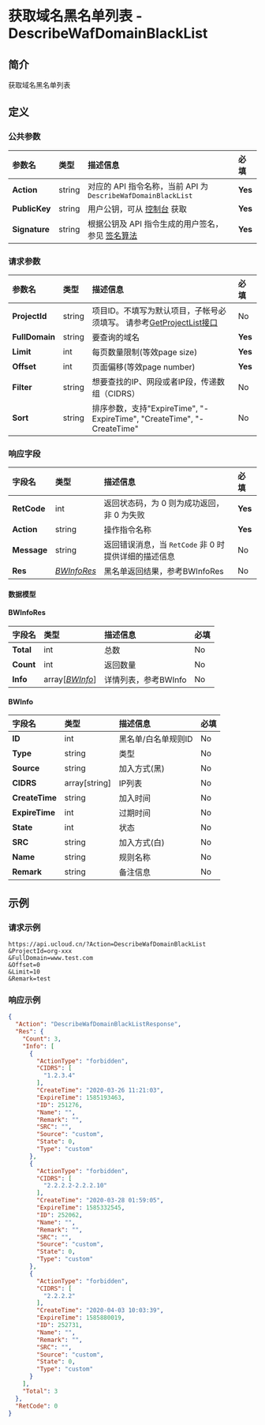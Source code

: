 # 获取域名黑名单列表 - DescribeWafDomainBlackList

## 简介

获取域名黑名单列表









## 定义

### 公共参数

| 参数名 | 类型 | 描述信息 | 必填 |
|:---|:---|:---|:---|
| **Action**     | string  | 对应的 API 指令名称，当前 API 为 `DescribeWafDomainBlackList`                        | **Yes** |
| **PublicKey**  | string  | 用户公钥，可从 [控制台](https://console.ucloud.cn/uapi/apikey) 获取                                             | **Yes** |
| **Signature**  | string  | 根据公钥及 API 指令生成的用户签名，参见 [签名算法](api/summary/signature.md)  | **Yes** |

### 请求参数

| 参数名 | 类型 | 描述信息 | 必填 |
|:---|:---|:---|:---|
| **ProjectId** | string | 项目ID。不填写为默认项目，子帐号必须填写。 请参考[GetProjectList接口](https://docs.ucloud.cn/api/summary/get_project_list) |No|
| **FullDomain** | string | 要查询的域名 |**Yes**|
| **Limit** | int | 每页数量限制(等效page size) |**Yes**|
| **Offset** | int | 页面偏移(等效page number) |**Yes**|
| **Filter** | string | 想要查找的IP、网段或者IP段，传递数组（CIDRS） |No|
| **Sort** | string | 排序参数，支持"ExpireTime", "-ExpireTime", "CreateTime", "-CreateTime" |No|

### 响应字段

| 字段名 | 类型 | 描述信息 | 必填 |
|:---|:---|:---|:---|
| **RetCode** | int | 返回状态码，为 0 则为成功返回，非 0 为失败 |**Yes**|
| **Action** | string | 操作指令名称 |**Yes**|
| **Message** | string | 返回错误消息，当 `RetCode` 非 0 时提供详细的描述信息 |No|
| **Res** | [*BWInfoRes*](#BWInfoRes) | 黑名单返回结果，参考BWInfoRes |No|

#### 数据模型


#### BWInfoRes

| 字段名 | 类型 | 描述信息 | 必填 |
|:---|:---|:---|:---|
| **Total** | int | 总数 |No|
| **Count** | int | 返回数量 |No|
| **Info** | array[[*BWInfo*](#BWInfo)] | 详情列表，参考BWInfo |No|

#### BWInfo

| 字段名 | 类型 | 描述信息 | 必填 |
|:---|:---|:---|:---|
| **ID** | int | 黑名单/白名单规则ID |No|
| **Type** | string | 类型 |No|
| **Source** | string | 加入方式(黑) |No|
| **CIDRS** | array[string] | IP列表 |No|
| **CreateTime** | string | 加入时间 |No|
| **ExpireTime** | int | 过期时间 |No|
| **State** | int | 状态 |No|
| **SRC** | string | 加入方式(白) |No|
| **Name** | string | 规则名称 |No|
| **Remark** | string | 备注信息 |No|

## 示例

### 请求示例
    
```
https://api.ucloud.cn/?Action=DescribeWafDomainBlackList
&ProjectId=org-xxx
&FullDomain=www.test.com
&Offset=0
&Limit=10
&Remark=test
```

### 响应示例
    
```json
{
  "Action": "DescribeWafDomainBlackListResponse",
  "Res": {
    "Count": 3,
    "Info": [
      {
        "ActionType": "forbidden",
        "CIDRS": [
          "1.2.3.4"
        ],
        "CreateTime": "2020-03-26 11:21:03",
        "ExpireTime": 1585193463,
        "ID": 251276,
        "Name": "",
        "Remark": "",
        "SRC": "",
        "Source": "custom",
        "State": 0,
        "Type": "custom"
      },
      {
        "ActionType": "forbidden",
        "CIDRS": [
          "2.2.2.2-2.2.2.10"
        ],
        "CreateTime": "2020-03-28 01:59:05",
        "ExpireTime": 1585332545,
        "ID": 252062,
        "Name": "",
        "Remark": "",
        "SRC": "",
        "Source": "custom",
        "State": 0,
        "Type": "custom"
      },
      {
        "ActionType": "forbidden",
        "CIDRS": [
          "2.2.2.2"
        ],
        "CreateTime": "2020-04-03 10:03:39",
        "ExpireTime": 1585880019,
        "ID": 252731,
        "Name": "",
        "Remark": "",
        "SRC": "",
        "Source": "custom",
        "State": 0,
        "Type": "custom"
      }
    ],
    "Total": 3
  },
  "RetCode": 0
}
```





